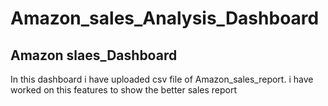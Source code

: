 # Amazon_sales_Analysis_Dashboard
## Amazon slaes_Dashboard
In this dashboard i have uploaded csv file of Amazon_sales_report. i have worked on this features to show the better sales report
